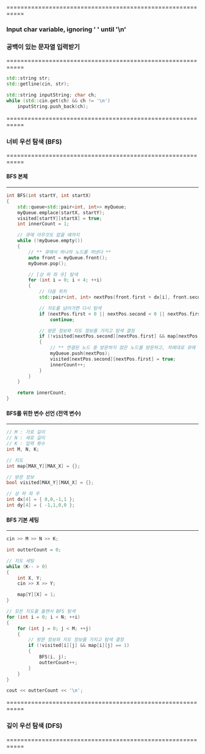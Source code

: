 ===========================================================
### Input char variable, ignoring ' ' until '\n'
### 공백이 있는 문자열 입력받기
===========================================================

```c++
std::string str;
std::getline(cin, str);
```

```c++
std::string inputString; char ch;
while (std::cin.get(ch) && ch != '\n')
	inputString.push_back(ch);
```

===========================================================
### 너비 우선 탐색 (BFS)
===========================================================

#### BFS 본체
---
```c++
int BFS(int startY, int startX)
{
	std::queue<std::pair<int, int>> myQueue;
	myQueue.emplace(startX, startY);
	visited[startY][startX] = true;
	int innerCount = 1;

	// 큐에 아무것도 없을 때까지
	while (!myQueue.empty())
	{
		// ** 큐에서 하나의 노드를 꺼낸다 **
		auto front = myQueue.front();
		myQueue.pop();

		// [상 하 좌 우] 탐색
		for (int i = 0; i < 4; ++i)
		{
			// 다음 위치
			std::pair<int, int> nextPos(front.first + dx[i], front.second + dy[i]);

			// 지도를 넘어가면 다시 탐색
			if (nextPos.first < 0 || nextPos.second < 0 || nextPos.first > M - 1 || nextPos.second > N - 1)
				continue;

        	// 방문 정보와 지도 정보를 가지고 탐색 결정
			if (!visited[nextPos.second][nextPos.first] && map[nextPos.second][nextPos.first] == 1)
			{
				// ** 연결된 노드 중 방문하지 않은 노드를 방문하고, 차례대로 큐에 삽입한다. **
				myQueue.push(nextPos);
				visited[nextPos.second][nextPos.first] = true;
				innerCount++;
			}
		}
	}

	return innerCount;
}
```

#### BFS를 위한 변수 선언 (전역 변수)
---
```c++
// M : 가로 길이
// N : 세로 길이
// K : 입력 횟수
int M, N, K;

// 지도
int map[MAX_Y][MAX_X] = {};

// 방문 정보
bool visited[MAX_Y][MAX_X] = {};

// 상 하 좌 우
int dx[4] = { 0,0,-1,1 };
int dy[4] = { -1,1,0,0 };
```

#### BFS 기본 세팅
---
```c++
cin >> M >> N >> K;

int outterCount = 0;

// 지도 세팅
while (K-- > 0)
{
    int X, Y;
    cin >> X >> Y;

    map[Y][X] = 1;
}

// 모든 지도를 돌면서 BFS 탐색
for (int i = 0; i < N; ++i)
{
    for (int j = 0; j < M; ++j)
    {
        // 방문 정보와 지도 정보를 가지고 탐색 결정
        if (!visited[i][j] && map[i][j] == 1)
        {
            BFS(i, j);
            outterCount++;
        }
    }
}

cout << outterCount << '\n';
```

===========================================================
### 깊이 우선 탐색 (DFS)
===========================================================